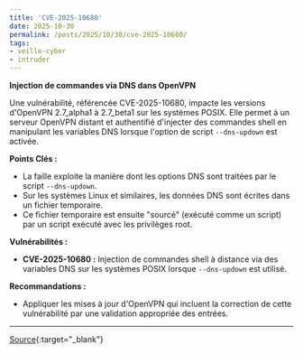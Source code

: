 ```yaml
---
title: 'CVE-2025-10680'
date: 2025-10-30
permalink: /posts/2025/10/30/cve-2025-10680/
tags:
- veille-cyber
- intruder
---
```

**Injection de commandes via DNS dans OpenVPN**

Une vulnérabilité, référencée CVE-2025-10680, impacte les versions d'OpenVPN 2.7_alpha1 à 2.7_beta1 sur les systèmes POSIX. Elle permet à un serveur OpenVPN distant et authentifié d'injecter des commandes shell en manipulant les variables DNS lorsque l'option de script `--dns-updown` est activée.

**Points Clés :**

*   La faille exploite la manière dont les options DNS sont traitées par le script `--dns-updown`.
*   Sur les systèmes Linux et similaires, les données DNS sont écrites dans un fichier temporaire.
*   Ce fichier temporaire est ensuite "sourcé" (exécuté comme un script) par un script exécuté avec les privilèges root.

**Vulnérabilités :**

*   **CVE-2025-10680 :** Injection de commandes shell à distance via des variables DNS sur les systèmes POSIX lorsque `--dns-updown` est utilisé.

**Recommandations :**

*   Appliquer les mises à jour d'OpenVPN qui incluent la correction de cette vulnérabilité par une validation appropriée des entrées.

---
[Source](https://cvemon.intruder.io/cves/CVE-2025-10680){:target="_blank"}
